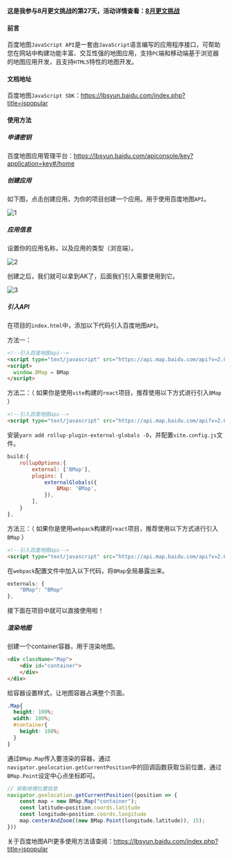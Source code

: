 **这是我参与8月更文挑战的第27天，活动详情查看：[8月更文挑战](https://juejin.cn/post/6987962113788493831)**

#### 前言

百度地图`JavaScript API`是一套由`JavaScript`语言编写的应用程序接口，可帮助您在网站中构建功能丰富、交互性强的地图应用，支持`PC`端和移动端基于浏览器的地图应用开发，且支持`HTML5`特性的地图开发。

#### 文档地址

百度地图`JavaScript SDK`：https://lbsyun.baidu.com/index.php?title=jspopular

#### 使用方法

##### 申请密钥

百度地图应用管理平台：https://lbsyun.baidu.com/apiconsole/key?application=key#/home

##### 创建应用

如下图，点击创建应用，为你的项目创建一个应用。用于使用百度地图`API`。

![1](https://gitee.com/QC2168/note-img/raw/master/202203161638550.png)

##### 应用信息

设置你的应用名称，以及应用的类型（浏览端）。

![2](https://gitee.com/QC2168/note-img/raw/master/202203161638551.png)

创建之后，我们就可以拿到AK了，后面我们引入需要使用到它。

![3](https://gitee.com/QC2168/note-img/raw/master/202203161638552.png)

##### 引入API

在项目的`index.html`中，添加以下代码引入百度地图`API`。

方法一：

```html
<!--引入百度地图api-->
<script type="text/javascript" src="https://api.map.baidu.com/api?v=2.0&ak=你的密钥"></script>
<script>
  window.BMap = BMap
</script>
```

方法二：（ 如果你是使用`vite`构建的`react`项目，推荐使用以下方式进行引入`BMap` ）

```html
<!--引入百度地图api-->
<script type="text/javascript" src="https://api.map.baidu.com/api?v=2.0&ak=XIYLPKQE2G1jXeKXlplm0kH0x3hqPYpO"></script>
```

安装`yarn add rollup-plugin-external-globals -D`，并配置`vite.config.js`文件。

```javascript
build:{
    rollupOptions:{
        external: ['BMap'],
        plugins: [
            externalGlobals({
                BMap: 'BMap',
            }),
        ],
    }
},
```

方法三：（ 如果你是使用`webpack`构建的`react`项目，推荐使用以下方式进行引入`BMap` ）

```html
<!--引入百度地图api-->
<script type="text/javascript" src="https://api.map.baidu.com/api?v=2.0&ak=XIYLPKQE2G1jXeKXlplm0kH0x3hqPYpO"></script>
```

在`webpack`配置文件中加入以下代码，将`BMap`全局暴露出来。

```javascript
externals: {
    "BMap": "BMap"
},
```

接下面在项目中就可以直接使用啦！

##### 渲染地图

创建一个container容器，用于渲染地图。

```html
<div className="Map">
    <div id="container">
    </div>
</div>
```

给容器设置样式，让地图容器占满整个页面。


```scss
.Map{
  height: 100%;
  width: 100%;
  #container{
    height: 100%;
  }
}
```

通过`BMap.Map`传入要渲染的容器，通过`navigator.geolocation.getCurrentPosition`中的回调函数获取当前位置，通过`BMap.Point`设定中心点坐标即可。

```javascript
// 获取地理位置信息
navigator.geolocation.getCurrentPosition((position => {
    const map = new BMap.Map("container");
    const latitude=position.coords.latitude
    const longitude=position.coords.longitude
    map.centerAndZoom((new BMap.Point(longitude,latitude)), 15);
}))
```

关于百度地图API更多使用方法请查阅：https://lbsyun.baidu.com/index.php?title=jspopular

